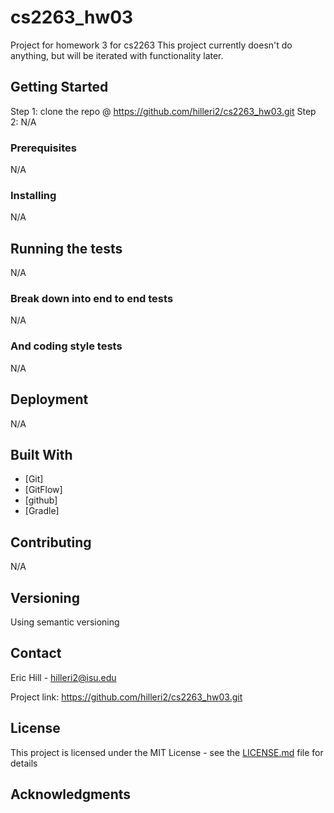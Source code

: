 # cs2263_hw03
Project for homework 3 for cs2263
This project currently doesn't do anything, but will be iterated with functionality later.

## Getting Started
Step 1: clone the repo @ https://github.com/hilleri2/cs2263_hw03.git
Step 2: N/A
### Prerequisites
N/A
### Installing
N/A
## Running the tests
N/A
### Break down into end to end tests
N/A
### And coding style tests
N/A
## Deployment
N/A
## Built With

* [Git]
* [GitFlow]
* [github]
* [Gradle]

## Contributing
N/A
## Versioning
Using semantic versioning

## Contact
Eric Hill - hilleri2@isu.edu

Project link: https://github.com/hilleri2/cs2263_hw03.git

## License

This project is licensed under the MIT License - see the [LICENSE.md](LICENSE.md) file for details

## Acknowledgments
